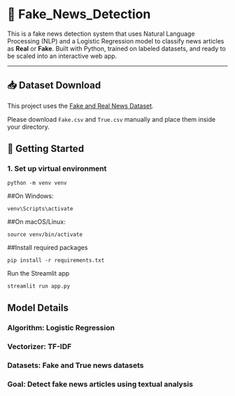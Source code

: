 # 📰 Fake_News_Detection

This is a fake news detection system that uses Natural Language Processing (NLP) and a Logistic Regression model to classify news articles as **Real** or **Fake**. Built with Python, trained on labeled datasets, and ready to be scaled into an interactive web app.

---

## 📥 Dataset Download

This project uses the [Fake and Real News Dataset](https://www.kaggle.com/clmentbisaillon/fake-and-real-news-dataset).

Please download `Fake.csv` and `True.csv` manually and place them inside your directory.

## 🚀 Getting Started

### 1. Set up virtual environment

```
python -m venv venv
```
##On Windows:
```
venv\Scripts\activate
```

##On macOS/Linux:
```
source venv/bin/activate
```

##Install required packages
```
pip install -r requirements.txt
```

Run the Streamlit app
```
streamlit run app.py

```

## Model Details
### Algorithm: Logistic Regression

### Vectorizer: TF-IDF

### Datasets: Fake and True news datasets

### Goal: Detect fake news articles using textual analysis
